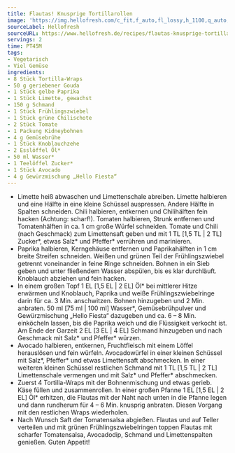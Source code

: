 ```yaml
---
title: Flautas! Knusprige Tortillarollen
image: 'https://img.hellofresh.com/c_fit,f_auto,fl_lossy,h_1100,q_auto,w_2600/hellofresh_s3/image/flautas-knusprige-tortillarollen-a24d795e.jpg'
sourceLabel: Hellofresh
sourceURL: https://www.hellofresh.de/recipes/flautas-knusprige-tortillarollen-62ab3068e51287987e075b25
servings: 2
time: PT45M
tags:
- Vegetarisch
- Viel Gemüse
ingredients:
- 8 Stück Tortilla-Wraps
- 50 g geriebener Gouda
- 1 Stück gelbe Paprika
- 1 Stück Limette, gewachst
- 150 g Schmand
- 1 Stück Frühlingszwiebel
- 1 Stück grüne Chilischote
- 2 Stück Tomate
- 1 Packung Kidneybohnen
- 4 g Gemüsebrühe
- 1 Stück Knoblauchzehe
- 2 Esslöffel Öl*
- 50 ml Wasser*
- 1 Teelöffel Zucker*
- 1 Stück Avocado
- 4 g Gewürzmischung „Hello Fiesta“
---
```


- Limette heiß abwaschen und Limettenschale abreiben. Limette halbieren und eine Hälfte in eine kleine Schüssel auspressen. Andere Hälfte in Spalten schneiden.  Chili halbieren, entkernen und Chilihälften fein hacken (Achtung: scharf!).  Tomaten halbieren, Strunk entfernen und Tomatenhälften in ca. 1 cm große Würfel schneiden. Tomate und Chili (nach Geschmack) zum Limettensaft geben und mit 1 TL [1,5 TL | 2 TL] Zucker\*, etwas Salz\* und Pfeffer\* verrühren und marinieren.
- Paprika halbieren, Kerngehäuse entfernen und Paprikahälften in 1 cm breite Streifen schneiden.  Weißen und grünen Teil der Frühlingszwiebel getrennt voneinander in feine Ringe schneiden.  Bohnen in ein Sieb geben und unter fließendem Wasser abspülen, bis es klar durchläuft.  Knoblauch abziehen und fein hacken.
- In einem großen Topf 1 EL [1,5 EL | 2 EL] Öl\* bei mittlerer Hitze erwärmen und Knoblauch, Paprika und weiße Frühlingszwiebelringe darin für ca. 3 Min. anschwitzen. Bohnen hinzugeben und 2 Min. anbraten.  50 ml [75 ml | 100 ml] Wasser\*, Gemüsebrühpulver und Gewürzmischung „Hello Fiesta“ dazugeben und ca. 6 – 8 Min. einköcheln lassen, bis die Paprika weich und die Flüssigkeit verkocht ist.  Am Ende der Garzeit 2 EL [3 EL | 4 EL] Schmand hinzugeben und nach Geschmack mit Salz\* und Pfeffer\* würzen.
- Avocado halbieren, entkernen, Fruchtfleisch mit einem Löffel herauslösen und fein würfeln. Avocadowürfel in einer kleinen Schüssel mit Salz\*, Pfeffer\* und etwas Limettensaft abschmecken.  In einer weiteren kleinen Schüssel restlichen Schmand mit 1 TL [1,5 TL | 2 TL] Limettenschale vermengen und mit Salz\* und Pfeffer\* abschmecken.
- Zuerst 4 Tortilla-Wraps mit der Bohnenmischung und etwas gerieb. Käse füllen und zusammenrollen.  In einer großen Pfanne ﻿1 EL [1,5 EL | 2 EL] Öl\* erhitzen, die Flautas mit der Naht nach unten in die Pfanne legen und dann rundherum für 4 – 6 Min. knusprig anbraten. Diesen Vorgang mit den restlichen Wraps wiederholen.
- Nach Wunsch Saft der Tomatensalsa abgießen.  Flautas und auf Teller verteilen und mit grünen Frühlingszwiebelringen toppen   Flautas mit scharfer Tomatensalsa, Avocadodip, Schmand und Limettenspalten genießen.  Guten Appetit!

